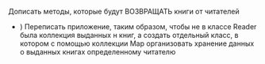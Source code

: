 Дописать методы, которые будут ВОЗВРАЩАТЬ книги от читателей

* ) 
Переписать приложение, таким образом, чтобы не в классе Reader была коллекция выданных н
книг, а создать отдельный класс, в котором с помощью коллекции Map организовать хранение 
данных о выданных книгах определенному читателю

